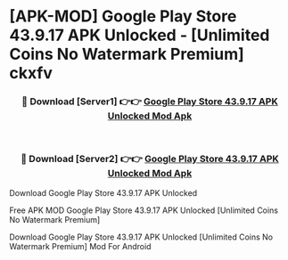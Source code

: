 # [APK-MOD] Google Play Store 43.9.17 APK Unlocked - [Unlimited Coins No Watermark Premium] ckxfv



<div align="center">
<h3>🔴 Download [Server1] 👉👉 <a href="https://momento.my/?title=Google_Play_Store_43.9.17_APK_Unlocked">Google Play Store 43.9.17 APK Unlocked Mod Apk</a></h3><br>

<h3>🔴 Download [Server2] 👉👉 <a href="https://momento.my/?title=Google_Play_Store_43.9.17_APK_Unlocked">Google Play Store 43.9.17 APK Unlocked Mod Apk</a></h3>
</div>



Download Google Play Store 43.9.17 APK Unlocked 

Free APK MOD Google Play Store 43.9.17 APK Unlocked [Unlimited Coins No Watermark Premium]

Download Google Play Store 43.9.17 APK Unlocked [Unlimited Coins No Watermark Premium] Mod For Android
